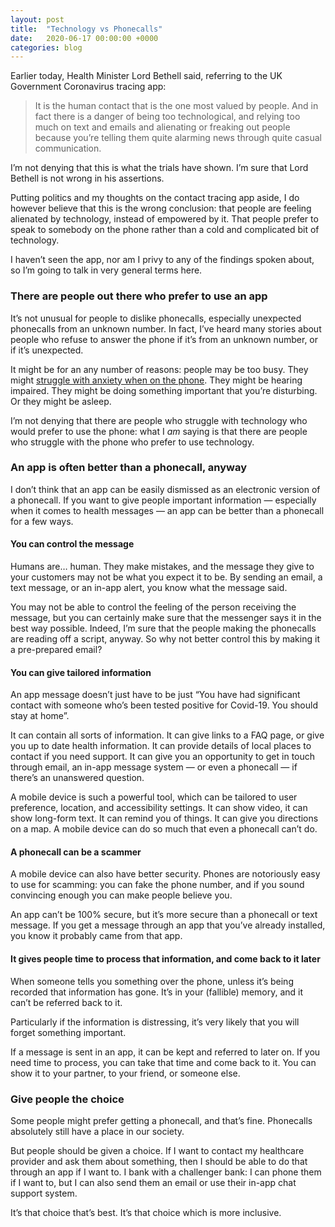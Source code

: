```yaml
---
layout: post
title:  "Technology vs Phonecalls"
date:   2020-06-17 00:00:00 +0000
categories: blog
---
```


Earlier today, Health Minister Lord Bethell said, referring to the UK Government Coronavirus tracing app:
> It is the human contact that is the one most valued by people. And in fact there is a danger of being too technological, and relying too much on text and emails and alienating or freaking out people because you’re telling them quite alarming news through quite casual communication. 

I’m not denying that this is what the trials have shown. I’m sure that Lord Bethell is not wrong in his assertions.

Putting politics and my thoughts on the contact tracing app aside, I do however believe that this is the wrong conclusion: that people are feeling alienated by technology, instead of empowered by it. That people prefer to speak to somebody on the phone rather than a cold and complicated bit of technology.

I haven’t seen the app, nor am I privy to any of the findings spoken about, so I’m going to talk in very general terms here.

### There are people out there who prefer to use an app
It’s not unusual for people to dislike phonecalls, especially unexpected phonecalls from an unknown number. In fact, I’ve heard many stories about people who refuse to answer the phone if it’s from an unknown number, or if it’s unexpected.

It might be for an any number of reasons: people may be too busy. They might [struggle with anxiety when on the phone](https://www.headspace.com/blog/2017/02/06/fear-of-phone-calls/). They might be hearing impaired. They might be doing something important that you’re disturbing. Or they might be asleep.

I’m not denying that there are people who struggle with technology who would prefer to use the phone: what I _am_ saying is that there are people who struggle with the phone who prefer to use technology.


### An app is often better than a phonecall, anyway
I don’t think that an app can be easily dismissed as an electronic version of a phonecall. If you want to give people important information — especially when it comes to health messages — an app can be better than a phonecall for a few ways.

#### You can control the message
Humans are… human. They make mistakes, and the message they give to your customers may not be what you expect it to be. By sending an email, a text message, or an in-app alert, you know what the message said.

You may not be able to control the feeling of the person receiving the message, but you can certainly make sure that the messenger says it in the best way possible. Indeed, I’m sure that the people making the phonecalls are reading off a script, anyway. So why not better control this by making it a pre-prepared email?

#### You can give tailored information
An app message doesn’t just have to be just “You have had significant contact with someone who’s been tested positive for Covid-19. You should stay at home”.

It can contain all sorts of information. It can give links to a FAQ page, or give you up to date health information. It can provide details of local places to contact if you need support. It can give you an opportunity to get in touch through email, an in-app message system — or even a phonecall — if there’s an unanswered question.

A mobile device is such a powerful tool, which can be tailored to user preference, location, and accessibility settings. It can show video, it can show long-form text. It can remind you of things. It can give you directions on a map. A mobile device can do so much that even a phonecall can’t do.

#### A phonecall can be a scammer
A mobile device can also have better security. Phones are notoriously easy to use for scamming: you can fake the phone number, and if you sound convincing enough you can make people believe you.

An app can’t be 100% secure, but it’s more secure than a phonecall or text message. If you get a message through an app that you’ve already installed, you know it probably came from that app. 

#### It gives people time to process that information, and come back to it later
When someone tells you something over the phone, unless it’s being recorded that information has gone. It’s in your (fallible) memory, and it can’t be referred back to it.

Particularly if the information is distressing, it’s very likely that you will forget something important.

If a message is sent in an app, it can be kept and referred to later on. If you need time to process, you can take that time and come back to it. You can show it to your partner, to your friend, or someone else.

### Give people the choice
Some people might prefer getting a phonecall, and that’s fine. Phonecalls absolutely still have a place in our society.

But people should be given a choice. If I want to contact my healthcare provider and ask them about something, then I should be able to do that through an app if I want to. I bank with a challenger bank: I can phone them if I want to, but I can also send them an email or use their in-app chat support system.

It’s that choice that’s best. It’s that choice which is more inclusive.
